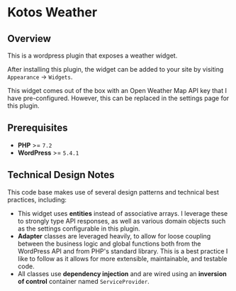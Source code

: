 # Kotos Weather
## Overview
This is a wordpress plugin that exposes a weather widget.

After installing this plugin, the widget can be added to your site by visiting `Appearance` -> `Widgets`.

This widget comes out of the box with an Open Weather Map API key that I have pre-configured.  However,
this can be replaced in the settings page for this plugin.

## Prerequisites
- **PHP** >= `7.2`
- **WordPress** >= `5.4.1`

## Technical Design Notes
This code base makes use of several design patterns and technical best practices, including:
 - This widget uses **entities** instead of associative arrays.  I leverage these to strongly type API responses, as 
 well as various domain objects such as the settings configurable in this plugin.
 - **Adapter** classes are leveraged heavily, to allow for loose coupling between the business logic
 and global functions both from the WordPress API and from PHP's standard library.  This is a best practice
 I like to follow as it allows for more extensible, maintainable, and testable code.
 - All classes use **dependency injection** and are wired using an **inversion of control** container 
 named `ServiceProvider`.
